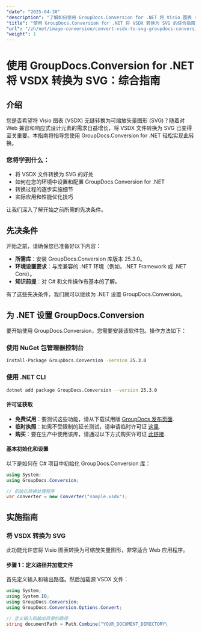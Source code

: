 ```yaml
---
"date": "2025-04-30"
"description": "了解如何使用 GroupDocs.Conversion for .NET 将 Visio 图表 (VSDX) 转换为可缩放矢量图形 (SVG)。使用响应式设计元素增强您的 Web 应用程序。"
"title": "使用 GroupDocs.Conversion for .NET 将 VSDX 转换为 SVG 的综合指南"
"url": "/zh/net/image-conversion/convert-vsdx-to-svg-groupdocs-conversion-net/"
"weight": 1
---
```


# 使用 GroupDocs.Conversion for .NET 将 VSDX 转换为 SVG：综合指南

## 介绍

您是否希望将 Visio 图表 (VSDX) 无缝转换为可缩放矢量图形 (SVG)？随着对 Web 兼容和响应式设计元素的需求日益增长，将 VSDX 文件转换为 SVG 已变得至关重要。本指南将指导您使用 GroupDocs.Conversion for .NET 轻松实现此转换。

### 您将学到什么：
- 将 VSDX 文件转换为 SVG 的好处
- 如何在您的环境中设置和配置 GroupDocs.Conversion for .NET
- 转换过程的逐步实施细节
- 实际应用和性能优化技巧

让我们深入了解开始之前所需的先决条件。

## 先决条件

开始之前，请确保您已准备好以下内容：
- **所需库**：安装 GroupDocs.Conversion 库版本 25.3.0。
- **环境设置要求**：与库兼容的 .NET 环境（例如，.NET Framework 或 .NET Core）。
- **知识前提**：对 C# 和文件操作有基本的了解。

有了这些先决条件，我们就可以继续为 .NET 设置 GroupDocs.Conversion。

## 为 .NET 设置 GroupDocs.Conversion

要开始使用 GroupDocs.Conversion，您需要安装该软件包。操作方法如下：

### 使用 NuGet 包管理器控制台
```bash
Install-Package GroupDocs.Conversion -Version 25.3.0
```

### 使用 .NET CLI
```bash
dotnet add package GroupDocs.Conversion --version 25.3.0
```

#### 许可证获取
- **免费试用**：要测试这些功能，请从下载试用版 [GroupDocs 发布页面](https://releases。groupdocs.com/conversion/net/).
- **临时执照**：如需不受限制的延长测试，请申请临时许可证 [这里](https://purchase。groupdocs.com/temporary-license/).
- **购买**：要在生产中使用该库，请通过以下方式购买许可证 [此链接](https://purchase。groupdocs.com/buy).

#### 基本初始化和设置
以下是如何在 C# 项目中初始化 GroupDocs.Conversion 库：
```csharp
using System;
using GroupDocs.Conversion;

// 初始化转换处理程序
var converter = new Converter("sample.vsdx");
```

## 实施指南

### 将 VSDX 转换为 SVG

此功能允许您将 Visio 图表转换为可缩放矢量图形，非常适合 Web 应用程序。

#### 步骤 1：定义路径并加载文件

首先定义输入和输出路径。然后加载源 VSDX 文件：
```csharp
using System;
using System.IO;
using GroupDocs.Conversion;
using GroupDocs.Conversion.Options.Convert;

// 定义输入和输出目录的路径
string documentPath = Path.Combine("YOUR_DOCUMENT_DIRECTORY\
